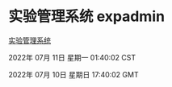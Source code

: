 # 实验管理系统 expadmin
[实验管理系统](http://219.139.198.62:56808/expadmin-782313d2-e1b1-4ea7-932e-3a55e6a1a4d0/)

2022年 07月 11日 星期一 01:40:02 CST

2022年 07月 10日 星期日 17:40:02 GMT
